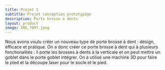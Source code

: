 ```yaml
---
title: Projet 1
subtitle: Projet conception prototypage 
description: Porte brosse à dents
layout: product
image: IMG_7097.jpeg
---
```


Nous avons voulu créer un nouveau type de porte brosse à dent : design, efficace et pratique. On a donc créer ce porte brosse à dent qui à plusieurs fonctionalités : il porte les brosses à dents à la verticale et on peut mettre un goblet dans le porte goblet intégrer.
On a utilisé une machine 3D pour faire le pied et la découpe laser pour le socle et le pied.
